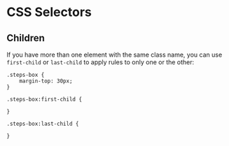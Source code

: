 # CSS Selectors

## Children

If you have more than one element with the same class name, you can use `first-child` or `last-child` to apply rules to only one or the other:

```
.steps-box {
	margin-top: 30px;
}

.steps-box:first-child {

}

.steps-box:last-child {
	
}
```